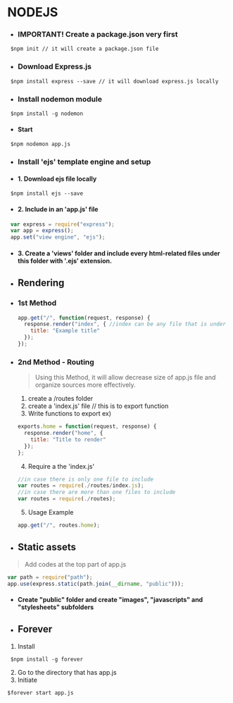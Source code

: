 # NODEJS

* ### IMPORTANT! Create a package.json very first 
```ssh
 $npm init // it will create a package.json file
```

* ### Download Express.js
```ssh
 $npm install express --save // it will download express.js locally
```

* ### Install nodemon module
```ssh
 $npm install -g nodemon
```
 * #### Start
```ssh
 $npm nodemon app.js
```

* ### Install 'ejs' template engine and setup

 * #### 1. Download ejs file locally
```ssh
 $npm install ejs --save
```
 * #### 2. Include in an 'app.js' file
```javascript
 var express = require("express");
 var app = express();
 app.set("view engine", "ejs");
```
 * #### 3. Create a 'views' folder and include every html-related files under this folder with '.ejs' extension.

* ## Rendering

 * ### 1st Method

   ```javascript
   app.get("/", function(request, response) {
     response.render("index", { //index can be any file that is under views folder
       title: "Example title"
     });
   });
   ```

 * ### 2nd Method - Routing
   >Using this Method, it will allow decrease size of app.js file and organize sources more effectively.

   1. create a /routes folder
   2. create a 'index.js' file // this is to export function
   3. Write functions to export ex)
   ```javascript
   exports.home = function(request, response) {
     response.render("home", {
       title: "Title to render"
     });
   };
   ```
   4. Require a the 'index.js'
   ```javascript
   //in case there is only one file to include
   var routes = require(./routes/index.js);
   //in case there are more than one files to include
   var routes = require(./routes);
   ```
   5. Usage Example
   ```javascript
   app.get("/", routes.home);
   ```

 * ## Static assets
 > Add codes at the top part of app.js

  ```javascript
  var path = require("path");
  app.use(express.static(path.join(__dirname, "public")));

  ```
* #### Create "public" folder and create "images", "javascripts" and "stylesheets" subfolders

* ## Forever
 1. Install
```ssh
 $npm install -g forever
```
 2. Go to the directory that has app.js
 3. Initiate
 ```ssh
 $forever start app.js
 ```
